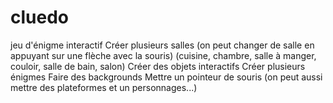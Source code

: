 # cluedo
jeu d'énigme interactif
Créer plusieurs salles (on peut changer de salle en appuyant sur une flèche avec la souris) (cuisine, chambre, salle à manger, couloir, salle de bain, salon)
Créer des objets interactifs
Créer plusieurs énigmes 
Faire des backgrounds
Mettre un pointeur de souris
(on peut aussi mettre des plateformes et un personnages...)
